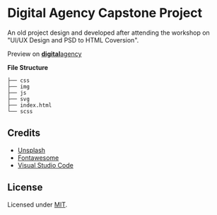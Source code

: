 # Digital Agency Capstone Project
 An old project design and developed after attending the workshop on "UI/UX Design and PSD to HTML Coversion".

Preview on [**digital**agency](https://hasnainrsyed.github.io/digitalagency-capstone-project/)

**File Structure**

```
├── css
├── img
├── js
├── svg
├── index.html
└── scss
```

## Credits

- [Unsplash](https://unsplash.com/)
- [Fontawesome](https://fontawesome.com/)
- [Visual Studio Code](https://code.visualstudio.com/)

## License

Licensed under [MIT](https://opensource.org/licenses/MIT).
